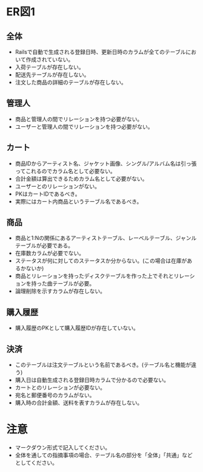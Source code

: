 # ER図1
## 全体
- Railsで自動で生成される登録日時、更新日時のカラムが全てのテーブルにおいて作成されていない。
- 入荷テーブルが存在しない。
- 配送先テーブルが存在しない。
- 注文した商品の詳細のテーブルが存在しない。

## 管理人
- 商品と管理人の間でリレーションを持つ必要がない。
- ユーザーと管理人の間でリレーションを持つ必要がない。

## カート
- 商品IDからアーティスト名、ジャケット画像、シングル/アルバム名は引っ張ってこれるのでカラム名として必要ない。
- 合計金額は算出できるためカラム名として必要がない。
- ユーザーとのリレーションがない。
- PKはカートIDであるべき。
- 実際にはカート内商品というテーブル名であるべき。

## 商品
- 商品と1:Nの関係にあるアーティストテーブル、レーベルテーブル、ジャンルテーブルが必要である。
- 在庫数カラムが必要でない。
- ステータスが何に対してのステータスか分からない。(この場合は在庫があるかないか)
- 商品とリレーションを持ったディスクテーブルを作った上でそれとリレーションを持った曲テーブルが必要。
- 論理削除を示すカラムが存在しない。

## 購入履歴
- 購入履歴のPKとして購入履歴IDが存在していない。

## 決済
- このテーブルは注文テーブルという名前であるべき。(テーブル名と機能が違う)
- 購入日は自動生成される登録日時カラムで分かるので必要ない。
- カートとのリレーションが必要ない。
- 宛名と郵便番号のカラムがない。
- 購入時の合計金額、送料を表すカラムが存在しない。


# 注意
* マークダウン形式で記入してください。
* 全体を通しての指摘事項の場合、テーブル名の部分を「全体」「共通」などとしてください。
